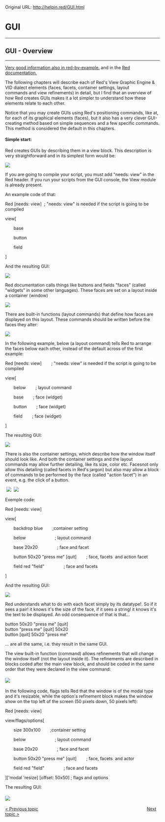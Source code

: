Original URL: <http://helpin.red/GUI.html>

# GUI

* * *

## GUI - Overview

* * *

[Very good information also in red-by-example.](http://www.red-by-example.org/vid.html) and in the [Red documentation.](https://doc.red-lang.org/en/view.html)

The following chapters will describe each of Red's View Graphic Engine &amp; VID dialect elements (faces, facets, container settings, layout commands and view refinements) in detail, but I find that an overview of how Red creates GUIs makes it a lot simpler to understand how these elements relate to each other.

Notice that you may create GUIs using Red's positioning commands, like at, for each of its graphical elements (faces), but it also has a very clever GUI-creating method based on simple sequences and a few specific commands. This method is considered the default in this chapters.

#### Simple start:

Red creates GUIs by describing them in a view block. This description is very straightforward and in its simplest form would be:

![](http://helpin.red/lib/guibasic0.png)

If you are going to compile your script, you must add "needs: view" in the Red header. If you run your scripts from the GUI console, the View module is already present.

An example code of that:

Red \[needs: view]  ; "needs: view" is needed if the script is going to be compiled

view[

       base

       button

       field

]

And the resulting GUI:

![](http://helpin.red/lib/guibasics2.png)

Red documentation calls things like buttons and fields "faces" (called "widgets" in some other languages). These faces are set on a layout inside a container (window)

![](http://helpin.red/lib/guidescription.png)

There are built-in functions (layout commands) that define how faces are displayed on this layout. These commands should be written before the faces they alter:

![](http://helpin.red/lib/guibasic1.png)

In the following example, below (a layout command) tells Red to arrange the faces below each other, instead of the default across of the first example:

Red \[needs: view]        ; "needs: view" is needed if the script is going to be compiled

view[

       below        ; layout command

       base        ; face (widget)

       button        ; face (widget)

       field        ; face (widget)

]

The resulting GUI:

![](http://helpin.red/lib/guibasics5.png)

There is also the container settings, which describe how the window itself should look like. And both the container settings and the layout commands may allow further detailing, like its size, color etc. Facesnot only allow this detailing (called facets in Red's jargon) but also may allow a block of commands to be performed by the face (called "action facet") in an event, e.g. the click of a button.

 ![](http://helpin.red/lib/guibasics6.png)  ![](http://helpin.red/lib/coordinates1.png)

Exemple code:

Red \[needs: view]

view[

       backdrop blue        ;container setting

       below                        ; layout command

       base 20x20                ; face and facet

       button 50x20 "press me" \[quit]        ; face, facets  and action facet

       field red "field"                ; face and facets

]

And the resulting GUI:

![](http://helpin.red/lib/guibasics8.png)

Red understands what to do with each facet simply by its datatype!. So if it sees a pair! it knows it's the size of the face, if it sees a string! it knows it's the text to be displayed. An odd consequence of that is that...

button 50x20 "press me" \[quit]  
button "press me" \[quit] 50x20  
button \[quit] 50x20 "press me"

... are all the same, i.e. they result in the same GUI.

The view built-in function (command) allows refinements that will change the window itself (not the layout inside it). The refinements are described in blocks coded after the main view block, and should be coded in the same order that they were declared in the view command:

#### ![](http://helpin.red/lib/guibasics9.png)

In the following code, flags tells Red that the window is of the modal type and it's resizable, while the option's refinement block makes the window show on the top left of the screen (50 pixels down, 50 pixels left):

Red \[needs: view]

view/flags/options[

       size 300x100        ;container setting

       below                        ; layout command

       base 20x20                ; face and facet

       button 50x20 "press me" \[quit]        ; face, facets  and actor

       field red "field"                ; face and facets

]\['modal 'resize] \[offset: 50x50] ; flags and options

The resulting GUI:

#### ![](http://helpin.red/lib/guibasics11.png)

[&lt; Previous topic](http://helpin.red/HTTP.html)                                                                                          [Next topic &gt;](http://helpin.red/Containersettings.html)

